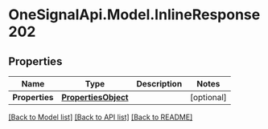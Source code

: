 # OneSignalApi.Model.InlineResponse202

## Properties

Name | Type | Description | Notes
------------ | ------------- | ------------- | -------------
**Properties** | [**PropertiesObject**](PropertiesObject.md) |  | [optional] 

[[Back to Model list]](../README.md#documentation-for-models) [[Back to API list]](../README.md#documentation-for-api-endpoints) [[Back to README]](../README.md)

